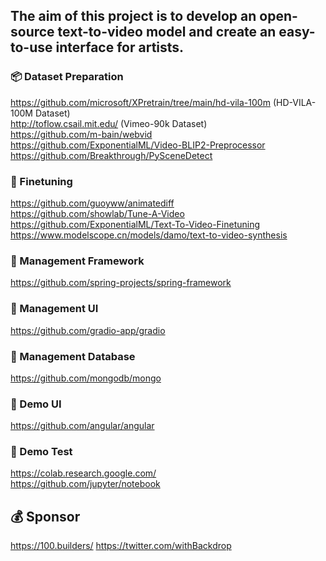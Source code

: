 ## The aim of this project is to develop an open-source text-to-video model and create an easy-to-use interface for artists.

### 📦 Dataset Preparation
https://github.com/microsoft/XPretrain/tree/main/hd-vila-100m (HD-VILA-100M Dataset) <br />
http://toflow.csail.mit.edu/ (Vimeo-90k Dataset) <br /> 
https://github.com/m-bain/webvid <br />
https://github.com/ExponentialML/Video-BLIP2-Preprocessor <br />
https://github.com/Breakthrough/PySceneDetect <br />

### 🍱 Finetuning
https://github.com/guoyww/animatediff <br />
https://github.com/showlab/Tune-A-Video <br />
https://github.com/ExponentialML/Text-To-Video-Finetuning <br />
https://www.modelscope.cn/models/damo/text-to-video-synthesis <br />

### 📅 Management Framework
https://github.com/spring-projects/spring-framework

### 📅 Management UI
https://github.com/gradio-app/gradio

### 📅 Management Database
https://github.com/mongodb/mongo

### 🎴 Demo UI
https://github.com/angular/angular

### 🎴 Demo Test
https://colab.research.google.com/ <br />
https://github.com/jupyter/notebook <br />

## 💰 Sponsor
https://100.builders/
https://twitter.com/withBackdrop
